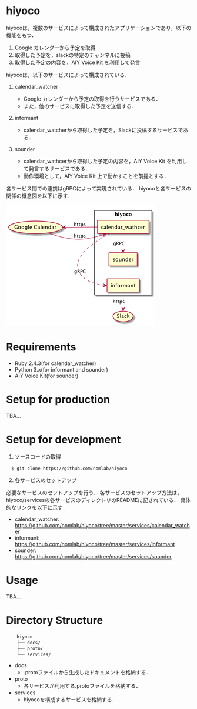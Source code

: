 # hiyoco
hiyocoは，複数のサービスによって構成されたアプリケーションであり，以下の機能をもつ．
1.  Google カレンダーから予定を取得
2.  取得した予定を，slackの特定のチャンネルに投稿
3.  取得した予定の内容を，AIY Voice Kit を利用して発言

hiyocoは，以下のサービスによって構成されている．

1. calendar_watcher
   + Google カレンダーから予定の取得を行うサービスである．
   + また，他のサービスに取得した予定を送信する．

2. informant
   + calendar_watcherから取得した予定を，Slackに投稿するサービスである．

3. sounder
   + calendar_wathcerから取得した予定の内容を，AIY Voice Kit を利用して発言するサービスである．
   + 動作環境として，AIY Voice Kit 上で動かすことを前提とする．

各サービス間での連携はgRPCによって実現されている．
hiyocoと各サービスの関係の概念図を以下に示す．

![hiyoco](hiyoco.png)

# Requirements
+ Ruby 2.4.3(for calendar_watcher)
+ Python 3.x(for informant and sounder)
+ AIY Voice Kit(for sounder)

# Setup for production

TBA...

# Setup for development
1. ソースコードの取得
```
  $ git clone https://github.com/nomlab/hiyoco
```

2. 各サービスのセットアップ

必要なサービスのセットアップを行う．
各サービスのセットアップ方法は，hiyoco/servicesの各サービスのディレクトリのREADMEに記されている．
具体的なリンクを以下に示す．

+ calendar\_watcher: https://github.com/nomlab/hiyoco/tree/master/services/calendar_watcher
+ informant: https://github.com/nomlab/hiyoco/tree/master/services/informant
+ sounder: https://github.com/nomlab/hiyoco/tree/master/services/sounder

# Usage
TBA...

# Directory Structure
```
    hiyoco
    ├── docs/
    ├── proto/
    └── services/
```

+ docs
  + .protoファイルから生成したドキュメントを格納する．
+ proto
  + 各サービスが利用する.protoファイルを格納する．
+ services
  + hiyocoを構成するサービスを格納する．
